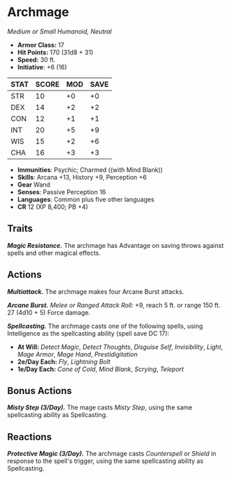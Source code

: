 # Archmage

*Medium or Small Humanoid, Neutral*

- **Armor Class:** 17
- **Hit Points:** 170 (31d8 + 31)
- **Speed:** 30 ft.
- **Initiative**: +6 (16)

|STAT|SCORE|MOD|SAVE|
| --- | --- | --- | ---- |
| STR | 10 | +0 | +0 |
| DEX | 14 | +2 | +2 |
| CON | 12 | +1 | +1 |
| INT | 20 | +5 | +9 |
| WIS | 15 | +2 | +6 |
| CHA | 16 | +3 | +3 |

- **Immunities**: Psychic; Charmed ((with Mind Blank))
- **Skills**: Arcana +13, History +9, Perception +6
- **Gear** Wand
- **Senses**: Passive Perception 16
- **Languages**: Common plus five other languages
- **CR** 12 (XP 8,400; PB +4)

## Traits

***Magic Resistance.*** The archmage has Advantage on saving throws against spells and other magical effects.


## Actions

***Multiattack.*** The archmage makes four Arcane Burst attacks.

***Arcane Burst.*** *Melee or Ranged Attack Roll:* +9, reach 5 ft. or range 150 ft. 27 (4d10 + 5) Force damage.

***Spellcasting.*** The archmage casts one of the following spells, using Intelligence as the spellcasting ability (spell save DC 17):

- **At Will:** *Detect Magic*, *Detect Thoughts*, *Disguise Self*, *Invisibility*, *Light*, *Mage Armor*, *Mage Hand*, *Prestidigitation*
- **2e/Day Each:** *Fly*, *Lightning Bolt*
- **1e/Day Each:** *Cone of Cold*, *Mind Blank*, *Scrying*, *Teleport*

## Bonus Actions

***Misty Step (3/Day).*** The mage casts *Misty Step*, using the same spellcasting ability as Spellcasting.

## Reactions

***Protective Magic (3/Day).*** The archmage casts *Counterspell* or *Shield* in response to the spell's trigger, using the same spellcasting ability as Spellcasting.

